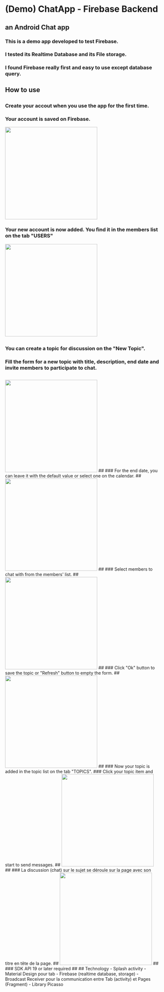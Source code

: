 # (Demo) ChatApp - Firebase Backend
## an Android Chat app 
### This is a demo app developed to test Firebase. 
### I tested its Realtime Database and its File storage. 
### I found Firebase really first and easy to use except database query.
##
## How to use
##
### Create your accout when you use the app for the first time.
### Your account is saved on Firebase.

<img src="https://cloud.githubusercontent.com/assets/21304543/21225946/a2f193ea-c2d3-11e6-95d3-69c359a918b6.png" width="300"/>


### Your new account is now added. You find it in the members list on the tab "USERS"

<img src="https://cloud.githubusercontent.com/assets/21304543/21225948/a2fcda52-c2d3-11e6-9f6c-585b5c237abc.png" width="300"/>

##
### You can create a topic for discussion on the  "New Topic".
### Fill the form for a new topic with title, description, end date and invite members to participate to chat.
##
<img src="https://cloud.githubusercontent.com/assets/21304543/21225943/a2e28e40-c2d3-11e6-9344-f4eab101bc16.png" width="300"/>
##
### For the end date, you can leave it with the default value or select one on the calendar. 
##
<img src="https://cloud.githubusercontent.com/assets/21304543/21225951/a3120530-c2d3-11e6-9c72-35129f1c6024.png" width="300"/>
##
### Select members to chat with from the members' list.
##
<img src="https://cloud.githubusercontent.com/assets/21304543/21225944/a2e8ce9a-c2d3-11e6-86b6-a8f95b4b2f2e.png" width="300"/>
##
### Click "Ok" button to save the topic or "Refresh" button to empty the form.
##
<img src="https://cloud.githubusercontent.com/assets/21304543/21225945/a2eb2988-c2d3-11e6-9af6-4a0760282bae.png" width="300"/>
##
### Now your topic is added in the topic list on the tab "TOPICS".
### Click your topic item and start to send messages.
##
<img src="https://cloud.githubusercontent.com/assets/21304543/21225947/a2f7a8f2-c2d3-11e6-9374-f829bd499898.png" width="300"/>
##
### La discussion (chat) sur le sujet se déroule sur la page avec son titre en tête de la page.  
##
<img src="https://cloud.githubusercontent.com/assets/21304543/21225949/a302e0aa-c2d3-11e6-9d65-181a36cdc654.png" width="300"/>
##
### SDK API 19 or later required
##
## Technology 
- Splash activity
- Material Design pour tab
- Firebase (realtime database, storage)
- Broadcast Receiver pour la communication entre Tab (activity) et Pages (Fragment)
- Library Picasso 


